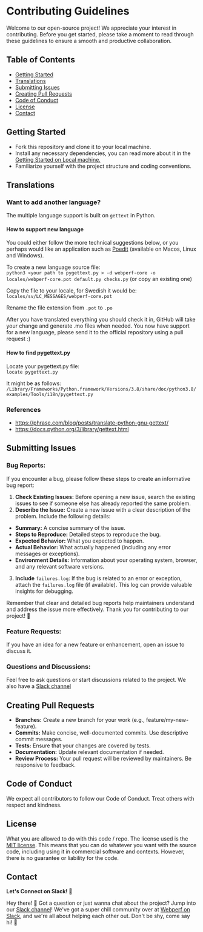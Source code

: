 # Contributing Guidelines
Welcome to our open-source project! We appreciate your interest in contributing. Before you get started, please take a moment to read through these guidelines to ensure a smooth and productive collaboration.

## Table of Contents
- [Getting Started](#getting-started)
- [Translations](#translations)
- [Submitting Issues](#submitting-issues)
- [Creating Pull Requests](#creating-pull-requests)
- [Code of Conduct](#code-of-conduct)
- [License](#license)
- [Contact](#contact)



## Getting Started
- Fork this repository and clone it to your local machine.
- Install any necessary dependencies, you can read more about it in the [Getting Started on Local machine.](getting-started-local.md)
- Familiarize yourself with the project structure and coding conventions.

## Translations
### Want to add another language? 

The multiple language support is built on `gettext` in Python.

#### How to support new language
You could either follow the more technical suggestions below, or you perhaps would like an application such as [Poedit](https://poedit.net) (available on Macos, Linux and Windows).

To create a new language source file:  
```python3 <your path to pygettext.py > -d webperf-core -o locales/webperf-core.pot default.py checks.py```
(or copy an existing one)

Copy the file to your locale, for Swedish it would be:  
```locales/sv/LC_MESSAGES/webperf-core.pot```

Rename the file extension from `.pot` to `.po`

After you have translated everything you should check it in, GitHub will take your change and generate .mo files when needed.
You now have support for a new language, please send it to the official repository using a pull request :)

#### How to find pygettext.py

Locate your pygettext.py file:  
```locate pygettext.py```

It might be as follows:  
```/Library/Frameworks/Python.framework/Versions/3.8/share/doc/python3.8/examples/Tools/i18n/pygettext.py```

### References

- https://phrase.com/blog/posts/translate-python-gnu-gettext/
- https://docs.python.org/3/library/gettext.html

## Submitting Issues

### Bug Reports:
If you encounter a bug, please follow these steps to create an informative bug report:

1) **Check Existing Issues:** Before opening a new issue, search the existing issues to see if someone else has already reported the same problem.
2) **Describe the Issue:** Create a new issue with a clear description of the problem. Include the following details:
- **Summary:** A concise summary of the issue.
- **Steps to Reproduce:** Detailed steps to reproduce the bug.
- **Expected Behavior:** What you expected to happen.
- **Actual Behavior:** What actually happened (including any error messages or exceptions).
- **Environment Details:** Information about your operating system, browser, and any relevant software versions.
3) **Include** `failures.log`: If the bug is related to an error or exception, attach the `failures.log` file (if available). This log can provide valuable insights for debugging.

Remember that clear and detailed bug reports help maintainers understand and address the issue more effectively. Thank you for contributing to our project! 🙌

### Feature Requests:
If you have an idea for a new feature or enhancement, open an issue to discuss it.

### Questions and Discussions:
Feel free to ask questions or start discussions related to the project. We also have a [Slack channel](https://webperf.se/articles/webperf-pa-slack/)

## Creating Pull Requests
- **Branches:** Create a new branch for your work (e.g., feature/my-new-feature).
- **Commits:** Make concise, well-documented commits. Use descriptive commit messages.
- **Tests:** Ensure that your changes are covered by tests.
- **Documentation:** Update relevant documentation if needed.
- **Review Process:** Your pull request will be reviewed by maintainers. Be responsive to feedback.

## Code of Conduct
We expect all contributors to follow our Code of Conduct. Treat others with respect and kindness.

## License
What you are allowed to do with this code / repo.
The license used is the [MIT license](https://en.wikipedia.org/wiki/MIT_License). This means that you can do whatever you want with the source code, including using it in commercial software and contexts. However, there is no guarantee or liability for the code.

## Contact
**Let's Connect on Slack! 🚀**

Hey there! 👋 Got a question or just wanna chat about the project? Jump into our [Slack channel](https://webperf.se/articles/webperf-pa-slack/)! We've got a super chill community over at [Webperf on Slack](https://webperf.se/articles/webperf-pa-slack/), and we're all about helping each other out. Don't be shy, come say hi! 🎉
